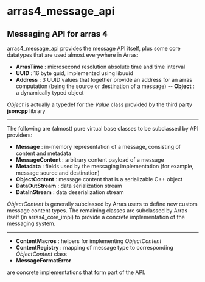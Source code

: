 # arras4_message_api

## Messaging API for arras 4
 

arras4_message_api provides the message API itself, plus some core datatypes that are used almost everywhere in Arras:


- **ArrasTime** : microsecond resolution absolute time and time interval
- **UUID** : 16 byte guid, implemented using libuuid
- **Address** : 3 UUID values that together provide an address for an arras computation (being the source or destination of a message)
-- **Object** : a dynamically typed object

*Object* is actually a typedef for the *Value* class provided by the third party **jsoncpp** library

---

The following are (almost) pure virtual base classes to be subclassed by API providers:

- **Message** : in-memory representation of a message, consisting of content and metadata
- **MessageContent** : arbitrary content payload of a message
- **Metadata** : fields used by the messaging implementation (for example, message source and destination)
- **ObjectContent** : message content that is a serializable C++ object 
- **DataOutStream** : data serialization stream
- **DataInStream** : data deserialization stream

*ObjectContent* is generally subclassed by Arras users to define new custom message content types. The remaining classes are subclassed by Arras itself (in arras4_core_impl) to provide a concrete implementation of the messaging system.

---

- **ContentMacros** : helpers for implementing *ObjectContent*
- **ContentRegistry** : mapping of message type to corresponding *ObjectContent* class
- **MessageFormatError** 

are concrete implementations that form part of the API.



